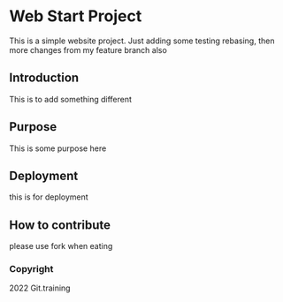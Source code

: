 # Web Start Project

This is a simple website project. Just adding some testing rebasing, then more changes from my feature branch also

## Introduction

This is to add something different

## Purpose

This is some purpose here

## Deployment

this is for deployment

## How to contribute

please use fork when eating

### Copyright

2022 Git.training

